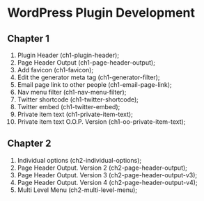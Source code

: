 # WordPress Plugin Development

## Chapter 1
1. Plugin Header (ch1-plugin-header);
2. Page Header Output (ch1-page-header-output);
3. Add favicon (ch1-favicon);
4. Edit the generator meta tag (ch1-generator-filter);
5. Email page link to other people (ch1-email-page-link);
6. Nav menu filter (ch1-nav-menu-filter);
7. Twitter shortcode (ch1-twitter-shortcode);
8. Twitter embed (ch1-twitter-embed);
9. Private item text (ch1-private-item-text);
10. Private item text O.O.P. Version (ch1-oo-private-item-text);

## Chapter 2
1. Individual options (ch2-individual-options);
2. Page Header Output. Version 2 (ch2-page-header-output);
3. Page Header Output. Version 3 (ch2-page-header-output-v3);
4. Page Header Output. Version 4 (ch2-page-header-output-v4);
5. Multi Level Menu (ch2-multi-level-menu);